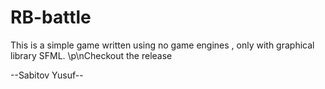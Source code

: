 # RB-battle
This is a simple game written using no game engines , only with graphical library SFML.
\p\nCheckout the release 

--Sabitov Yusuf--
